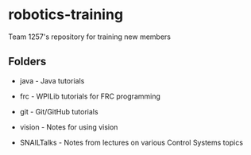 # robotics-training

Team 1257's repository for training new members

## Folders
 - java - Java tutorials

 - frc - WPILib tutorials for FRC programming

 - git - Git/GitHub tutorials

 - vision - Notes for using vision

 - SNAILTalks - Notes from lectures on various Control Systems topics
